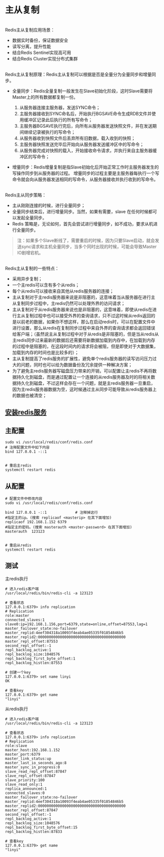 # 主从复制

<br>
Redis主从复制应用场景：

- 数据实时备份，保证数据安全
- 读写分离，提升性能
- 结合Redis Sentinel实现高可用
- 结合Redis Cluster实现分布式集群

<br>
Redis主从复制原理：Redis主从复制可以根据是否是全量分为全量同步和增量同步。

- 全量同步：Redis全量复制一般发生在Slave初始化阶段，这时Slave需要将Master上的所有数据都复制一份。
    1. 从服务器连接主服务器，发送SYNC命令；
    2. 主服务器接收到SYNC命名后，开始执行BGSAVE命令生成RDB文件并使用缓冲区记录此后执行的所有写命令；
    3. 主服务器BGSAVE执行完后，向所有从服务器发送快照文件，并在发送期间继续记录被执行的写命令；
    4. 从服务器收到快照文件后丢弃所有旧数据，载入收到的快照；
    5. 主服务器快照发送完毕后开始向从服务器发送缓冲区中的写命令；
    6. 从服务器完成对快照的载入，开始接收命令请求，并执行来自主服务器缓冲区的写命令；

- 增量同步：Redis增量复制是指Slave初始化后开始正常工作时主服务器发生的写操作同步到从服务器的过程。 
增量同步的过程主要是主服务器每执行一个写命令就会向从服务器发送相同的写命令，从服务器接收并执行收到的写命令。

<br>
Redis主从同步策略：

- 主从刚刚连接的时候，进行全量同步；
- 全量同步结束后，进行增量同步。当然，如果有需要，slave 在任何时候都可以发起全量同步。
- Redis 策略是，无论如何，首先会尝试进行增量同步，如不成功，要求从机进行全量同步。
> 注：如果多个Slave断线了，需要重启的时候，因为只要Slave启动，就会发送sync请求和主机全量同步，当多个同时出现的时候，可能会导致Master IO剧增宕机。

<br>
Redis主从复制的一些特点：

- 采用异步复制；
- 一个主redis可以含有多个从redis；
- 每个从redis可以接收来自其他从redis服务器的连接；
- 主从复制对于主redis服务器来说是非阻塞的，这意味着当从服务器在进行主从复制同步过程中，主redis仍然可以处理外界的访问请求；
- 主从复制对于从redis服务器来说也是非阻塞的，这意味着，即使从redis在进行主从复制过程中也可以接受外界的查询请求，只不过这时候从redis返回的是以前老的数据，如果你不想这样，那么在启动redis时，可以在配置文件中进行设置，那么从redis在复制同步过程中来自外界的查询请求都会返回错误给客户端；（虽然说主从复制过程中对于从redis是非阻塞的，但是当从redis从主redis同步过来最新的数据后还需要将新数据加载到内存中，在加载到内存的过程中是阻塞的，在这段时间内的请求将会被阻，但是即使对于大数据集，加载到内存的时间也是比较多的）；
- 主从复制提高了redis服务的扩展性，避免单个redis服务器的读写访问压力过大的问题，同时也可以给为数据备份及冗余提供一种解决方案；
- 为了避免主redis服务器写磁盘压力带来的开销，可以配置让主redis不再将数据持久化到磁盘，而是通过配置让一个连接的从redis服务器及时的将相关数据持久化到磁盘，不过这样会存在一个问题，就是主redis服务器一旦重启，因为主redis服务器数据为空，这时候通过主从同步可能导致从redis服务器上的数据也被清空；

## [安装redis服务](https://linyi.readthedocs.io/zh/latest/%E6%9C%8D%E5%8A%A1/Redis/%E5%AE%89%E8%A3%85.html)

## 主配置
```
sudo vi /usr/local/redis/conf/redis.conf
# 注释配置文件中如下内容
bind 127.0.0.1 -::1             


# 重启主redis
systemctl restart redis
```

## 从配置
```
# 配置文件中修改内容
sudo vi /usr/local/redis/conf/redis.conf

bind 127.0.0.1 -::1             # 注释掉这行
#指定主的ip。(搜索 replicaof <masterip> 在其下面增加)
replicaof 192.168.1.152 6379
#指定主的密码。(搜索 masterauth <master-password> 在其下面增加)
masterauth  123123


# 重启从redis
systemctl restart redis
```

## 测试

主redis执行
```
# 进入redis客户端
/usr/local/redis/bin/redis-cli -a 123123

# 查看状态
127.0.0.1:6379> info replication
# Replication
role:master
connected_slaves:1
slave0:ip=192.168.1.156,port=6379,state=online,offset=87553,lag=1
master_failover_state:no-failover
master_replid:4eef304318a10093f4eab4ae05335f01854846b5
master_replid2:0000000000000000000000000000000000000000
master_repl_offset:87553
second_repl_offset:-1
repl_backlog_active:1
repl_backlog_size:1048576
repl_backlog_first_byte_offset:1
repl_backlog_histlen:87553

# 创建一个key
127.0.0.1:6379> set name linyi
OK

# 查看key
127.0.0.1:6379> get name
"linyi"
```
从redis执行
```
# 进入redis客户端
/usr/local/redis/bin/redis-cli -a 123123

# 查看状态
127.0.0.1:6379> info replication
# Replication
role:slave
master_host:192.168.1.152
master_port:6379
master_link_status:up
master_last_io_seconds_ago:8
master_sync_in_progress:0
slave_read_repl_offset:87847
slave_repl_offset:87847
slave_priority:100
slave_read_only:1
replica_announced:1
connected_slaves:0
master_failover_state:no-failover
master_replid:4eef304318a10093f4eab4ae05335f01854846b5
master_replid2:0000000000000000000000000000000000000000
master_repl_offset:87847
second_repl_offset:-1
repl_backlog_active:1
repl_backlog_size:1048576
repl_backlog_first_byte_offset:15
repl_backlog_histlen:87833

# 查看key
127.0.0.1:6379> get name
"linyi"
```